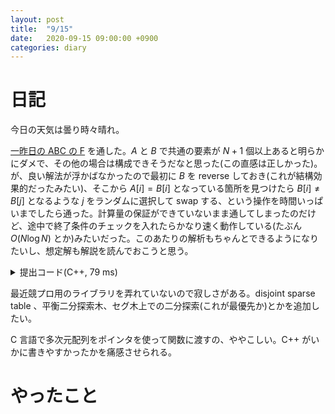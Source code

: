 ```yaml
---
layout: post
title:  "9/15"
date:   2020-09-15 09:00:00 +0900
categories: diary
---
```

# 日記

今日の天気は曇り時々晴れ。

[一昨日の ABC の F](https://atcoder.jp/contests/abc178/tasks/abc178_f) を通した。$A$ と $B$ で共通の要素が $N+1$ 個以上あると明らかにダメで、その他の場合は構成できそうだなと思った(この直感は正しかった)。が、良い解法が浮かばなかったので最初に $B$ を reverse しておき(これが結構効果的だったみたい)、そこから $A[i] = B[i]$ となっている箇所を見つけたら $B[i] \not= B[j]$ となるような $j$ をランダムに選択して swap する、という操作を時間いっぱいまでしたら通った。計算量の保証ができていないまま通してしまったのだけど、途中で終了条件のチェックを入れたらかなり速く動作している(たぶん $O(N\log N)$ とか)みたいだった。このあたりの解析もちゃんとできるようになりたいし、想定解も解説を読んでおこうと思う。 

<details>
  <summary markdown="span">提出コード(C++, 79 ms)</summary>
    {% highlight cpp %}
#include <algorithm>
#include <bitset>
#include <cassert>
#include <cctype>
#include <chrono>
#include <cmath>
#include <complex>
#include <cstring>
#include <deque>
#include <iomanip>
#include <iostream>
#include <map>
#include <numeric>
#include <queue>
#include <random>
#include <set>
#include <stack>
#include <string>
#include <tuple>
#include <utility>
#include <vector>

using namespace std;

using int64 = long long;

#define all($) begin($), end($)
#define rall($) rbegin($), rend($)

template <class T>
inline void println(T val) {
  std::cout << val << '\n';
}

template <class T>
inline void println(const std::vector<T>& vec) {
  int sz = vec.size();
  for (int i = 0; i < sz; ++i) std::cout << vec[i] << " \n"[i == sz - 1];
}

inline void Yes(bool cond) {
  println(cond ? "Yes" : "No");
}

inline void YES(bool cond) {
  println(cond ? "YES" : "NO");
}

template <class T>
std::istream& operator>>(std::istream& is, std::vector<T>& vec) {
  for (T& e : vec) is >> e;
  return is;
}

class Timer {
 public:
  // (second)
  double get_elapsed_time() {
    return static_cast<double>(get_cycle() - start_) /
           static_cast<double>(clock_frequency_);
  }

  void start() { start_ = get_cycle(); }

 private:
  int64_t start_;
  //static constexpr int64_t clock_frequency_ = 1800000000; // Local
  static constexpr int64_t clock_frequency_ = 3000000000; // AtCoder
  //static constexpr int64_t clock_frequency_ = 3600000000; // Codeforces
  //static constexpr int64_t clock_frequency_ = 2300000000; // yukicoder

  int64_t get_cycle() {
    uint32_t low, high;
    __asm__ volatile("rdtsc" : "=a"(low), "=d"(high));
    return (static_cast<int64_t>(low)) | (static_cast<int64_t>(high) << 32);
  }
};

// This is xoroshiro128+ 1.0
// Reference : http://prng.di.unimi.it/xoroshiro128plus.c
class Xoroshiro {
 public:
  Xoroshiro() {
    s[0] = static_cast<uint64_t>(std::chrono::steady_clock::now().time_since_epoch().count());
    s[1] = s[0] ^ 0xffffffffful;
    for (int i = 0; i < (1 << 6); ++i) next();
  }

  using result_type = uint64_t;
  static constexpr uint64_t min() { return std::numeric_limits<result_type>::min(); }
  static constexpr uint64_t max() { return std::numeric_limits<result_type>::max(); }

  uint64_t operator()() { return next(); }

 private:
  uint64_t s[2];

  static inline uint64_t rotl(const uint64_t x, int k) {
    return (x << k) | (x >> (64 - k));
  }

  uint64_t next() {
    const uint64_t s0 = s[0];
    uint64_t s1 = s[1];
    const uint64_t result = s0 + s1;
    s1 ^= s0;
    s[0] = rotl(s0, 24) ^ s1 ^ (s1 << 16);
    s[1] = rotl(s1, 37);

    return result;
  }
};


int main() {
  ios_base::sync_with_stdio(false);
  cin.tie(nullptr);

  Timer time;
  time.start();

  Xoroshiro rng;

  int n; cin >> n;
  vector<int> a(n), b(n); cin >> a >> b;

  vector<int> cnt_a(202020, 0), cnt_b(202020);
  for (int e : a) ++cnt_a[e];
  for (int e : b) ++cnt_b[e];
  for (int i = 0; i < 202020; ++i) {
    if (cnt_a[i] + cnt_b[i] > n) {
      Yes(0); return 0;
    }
  }

  Yes(1);

  uniform_int_distribution<int> dist(0, n - 1);

  // B を reverse してから、a[i] = b[i] になってるところを見つけたらランダムに
  // swap して解消する。これを時間いっぱいやる
  // これで通ったけど、いいのか？！

  reverse(all(b));

  auto Finish = [&]() -> bool {
    for (int i = 0; i < n; ++i) {
      if (a[i] == b[i]) return false;
    }
    return true;
  };

  while (true) {
    if (Finish()) {
      println(b); return 0;
    }
    for (int i = 0; i < n; ++i) {
      if (time.get_elapsed_time() > 1.9) {
        println(b); return 0;
      }
      if (a[i] == b[i]) {
        int cur = a[i];
        int p = i;
        while (b[p] == cur) {
          p = dist(rng);
          if (time.get_elapsed_time() > 1.9) {
            println(b); return 0;
          }
        }
        swap(b[i], b[p]);
        if (time.get_elapsed_time() > 1.9) {
          println(b); return 0;
        }
      }
    }
  }

  return 0;
}

    {% endhighlight %}
</details>

最近競プロ用のライブラリを弄れていないので寂しさがある。disjoint sparse table 、平衡二分探索木、セグ木上での二分探索(これが最優先か)とかを追加したい。

C 言語で多次元配列をポインタを使って関数に渡すの、ややこしい。C++ がいかに書きやすかったかを痛感させられる。

# やったこと


<script type="text/x-mathjax-config">MathJax.Hub.Config({tex2jax: {inlineMath: [['$','$'], ['\\(','\\)']], processEscapes: true},});</script>
<script async src="https://cdnjs.cloudflare.com/ajax/libs/mathjax/2.7.6/MathJax.js?config=TeX-AMS_CHTML"></script>